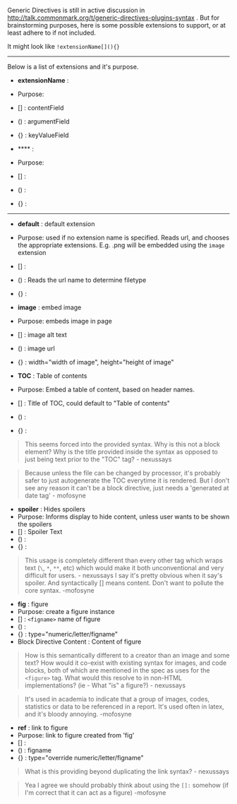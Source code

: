 Generic Directives is still in active discussion in http://talk.commonmark.org/t/generic-directives-plugins-syntax . But for brainstorming purposes, here is some possible extensions to support, or at least adhere to if not included. 

It might look like `!extensionName[](){}`

-------

Below is a list of extensions and it's purpose. 

* **extensionName** : 
 * Purpose: 
 * [] : contentField 
 * () : argumentField 
 * {} : keyValueField 

* **** : 
 * Purpose: 
 * [] :  
 * () :  
 * {} :  

-----------

* **default** : default extension
 * Purpose: used if no extension name is specified. Reads url, and chooses the appropriate extensions. E.g. .png will be embedded using the `image` extension
 * [] : 
 * () : Reads the url name to determine filetype
 * {} : 

* **image** : embed image
 * Purpose: embeds image in page
 * [] : image alt text
 * () : image url
 * {} : width="width of image", height="height of image"

* **TOC** : Table of contents
 * Purpose: Embed a table of content, based on header names.
 * [] : Title of TOC, could default to "Table of contents"
 * () : 
 * {} : 

> This seems forced into the provided syntax. Why is this not a block element? Why is the title provided inside the syntax as opposed to just being text prior to the "TOC" tag? - nexussays 

> Because unless the file can be changed by processor, it's probably safer to just autogenerate the TOC everytime it is rendered. But I don't see any reason it can't be a block directive, just needs a 'generated at date tag' - mofosyne

* **spoiler** : Hides spoilers
 * Purpose: Informs display to hide content, unless user wants to be shown the spoilers
 * [] : Spoiler Text 
 * () : 
 * {} : 

> This usage is completely different than every other tag which wraps text (`\`, `*`, `**`, etc) which would make it both unconventional and very difficult for users. - nexussays 
> I say it's pretty obvious when it say's spoiler. And syntactically [] means content. Don't want to pollute the core syntax. -mofosyne

* **fig** : figure
 * Purpose: create a figure instance
 * [] : `<figname>` name of figure
 * () : 
 * {} : type="numeric/letter/figname"
 * Block Directive Content : Content of figure 

> How is this semantically different to a creator than an image and some text? How would it co-exist with existing syntax for images, and code blocks, both of which are mentioned in the spec as uses for the `<figure>` tag. What would this resolve to in non-HTML implementations? (ie - What "is" a figure?) - nexussays 

> It's used in academia to indicate that a group of images, codes, statistics or data to be referenced in a report. It's used often in latex, and it's bloody annoying. -mofosyne

* **ref** : link to figure 
 * Purpose: link to figure <figname> created from 'fig'
 * [] : 
 * () : figname
 * {} : type="override numeric/letter/figname"

> What is this providing beyond duplicating the link syntax? - nexussays 

> Yea I agree we should probably think about using the `[]:` somehow (if I'm correct that it can act as a figure) -mofosyne